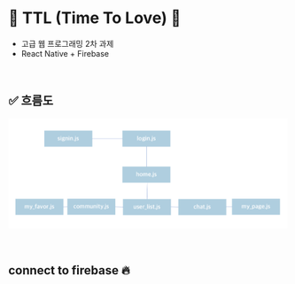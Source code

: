 # 🌈 TTL (Time To Love) 💑

- 고급 웹 프로그래밍 2차 과제
- React Native + Firebase

<br/>

## ✅ 흐름도

![screenshots](./screenshots/흐름도.png)


<br/>


## connect to firebase 🔥
